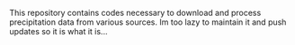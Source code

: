 This repository contains codes necessary to download and process precipitation data from various sources. Im too lazy to maintain it and push updates so it is what it is...
